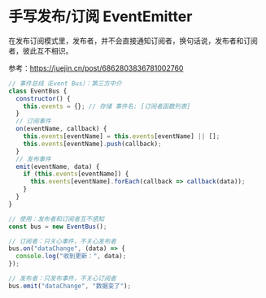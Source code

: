 # 手写发布/订阅 EventEmitter

在发布订阅模式里，发布者，并不会直接通知订阅者，换句话说，发布者和订阅者，彼此互不相识。


参考：https://juejin.cn/post/6862803836781002760

```js
// 事件总线（Event Bus）：第三方中介
class EventBus {
  constructor() {
    this.events = {}; // 存储 事件名: [订阅者函数列表]
  }
  // 订阅事件
  on(eventName, callback) {
    this.events[eventName] = this.events[eventName] || [];
    this.events[eventName].push(callback);
  }
  // 发布事件
  emit(eventName, data) {
    if (this.events[eventName]) {
      this.events[eventName].forEach(callback => callback(data));
    }
  }
}

// 使用：发布者和订阅者互不感知
const bus = new EventBus();

// 订阅者：只关心事件，不关心发布者
bus.on("dataChange", (data) => {
  console.log("收到更新：", data);
});

// 发布者：只发布事件，不关心订阅者
bus.emit("dataChange", "数据变了");
```

